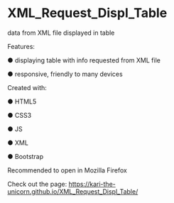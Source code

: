 # XML_Request_Displ_Table
data from XML file displayed in table 

Features:

●	displaying table with info requested from XML file

●	responsive, friendly to many devices

Created with:

●	HTML5

●	CSS3

● JS

●	XML

●	Bootstrap

Recommended to open in Mozilla Firefox

Check out the page:  https://kari-the-unicorn.github.io/XML_Request_Displ_Table/

